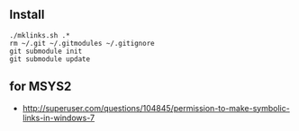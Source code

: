 ## Install

    ./mklinks.sh .*
    rm ~/.git ~/.gitmodules ~/.gitignore
    git submodule init
    git submodule update

## for MSYS2
* http://superuser.com/questions/104845/permission-to-make-symbolic-links-in-windows-7

